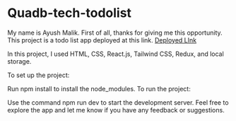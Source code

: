 
# Quadb-tech-todolist
My name is Ayush Malik. First of all, thanks for giving me this opportunity. This project is a todo list app deployed at this link.
[Deployed LInk](https://ayushmaliktodolist.netlify.app/)

In this project, I used HTML, CSS, React.js, Tailwind CSS, Redux, and local storage.

To set up the project:


Run npm install to install the node_modules.
To run the project:

Use the command npm run dev to start the development server.
Feel free to explore the app and let me know if you have any feedback or suggestions.
